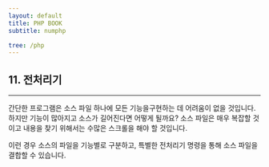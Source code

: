 ```yaml
---
layout: default
title: PHP BOOK
subtitle: numphp

tree: /php
---
```


## 11. 전처리기
<hr>
간단한 프로그램은 소스 파일 하나에 모든 기능을구현하는 데 어려움이 없을 것입니다. 하지만 기능이 많아지고 소스가 길어진다면 어떻게 될까요? 소스 파일은 매우 복잡할 것이고 내용을 찾기 위해서는 수많은 스크롤을 해야 할 것입니다.  

이런 경우 소스의 파일을 기능별로 구분하고, 특별한 전처리기 명령을 통해 소스 파일을 결합할 수 있습니다.  



